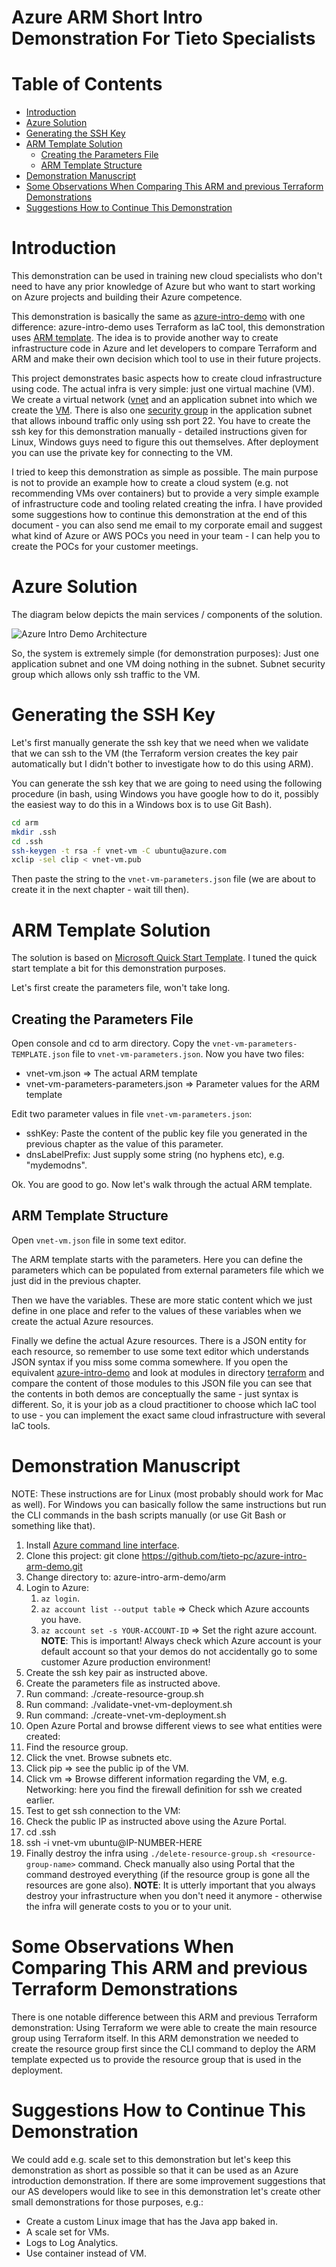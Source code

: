 # Azure ARM Short Intro Demonstration For Tieto Specialists  <!-- omit in toc -->


# Table of Contents  <!-- omit in toc -->
- [Introduction](#introduction)
- [Azure Solution](#azure-solution)
- [Generating the SSH Key](#generating-the-ssh-key)
- [ARM Template Solution](#arm-template-solution)
  - [Creating the Parameters File](#creating-the-parameters-file)
  - [ARM Template Structure](#arm-template-structure)
- [Demonstration Manuscript](#demonstration-manuscript)
- [Some Observations When Comparing This ARM and previous Terraform Demonstrations](#some-observations-when-comparing-this-arm-and-previous-terraform-demonstrations)
- [Suggestions How to Continue This Demonstration](#suggestions-how-to-continue-this-demonstration)




# Introduction

This demonstration can be used in training new cloud specialists who don't need to have any prior knowledge of Azure but who want to start working on Azure projects and building their Azure competence.

This demonstration is basically the same as [azure-intro-demo](https://github.com/tieto-pc/azure-intro-demo) with one difference: azure-intro-demo uses Terraform as IaC tool, this demonstration uses [ARM template](https://docs.microsoft.com/en-us/azure/azure-resource-manager/resource-group-authoring-templates). The idea is to provide another way to create infrastructure code in Azure and let developers to compare Terraform and ARM and make their own decision which tool to use in their future projects.

This project demonstrates basic aspects how to create cloud infrastructure using code. The actual infra is very simple: just one virtual machine (VM). We create a virtual network ([vnet](https://docs.microsoft.com/en-us/azure/virtual-network/virtual-networks-overview) and an application subnet into which we create the [VM](https://azure.microsoft.com/en-us/services/virtual-machines/). There is also one [security group](https://docs.microsoft.com/en-us/azure/virtual-network/security-overview) in the application subnet that allows inbound traffic only using ssh port 22. You have to create the ssh key for this demonstration manually - detailed instructions given for Linux, Windows guys need to figure this out themselves. After deployment you can use the private key for connecting to the VM.

I tried to keep this demonstration as simple as possible. The main purpose is not to provide an example how to create a cloud system (e.g. not recommending VMs over containers) but to provide a very simple example of infrastructure code and tooling related creating the infra. I have provided some suggestions how to continue this demonstration at the end of this document - you can also send me email to my corporate email and suggest what kind of Azure or AWS POCs you need in your team - I can help you to create the POCs for your customer meetings.


# Azure Solution

The diagram below depicts the main services / components of the solution.

![Azure Intro Demo Architecture](docs/azure-intro-demo.png?raw=true "Azure Intro Demo Architecture")

So, the system is extremely simple (for demonstration purposes): Just one application subnet and one VM doing nothing in the subnet. Subnet security group which allows only ssh traffic to the VM. 


# Generating the SSH Key

Let's first manually generate the ssh key that we need when we validate that we can ssh to the VM (the Terraform version creates the key pair automatically but I didn't bother to investigate how to do this using ARM).

You can generate the ssh key that we are going to need using the following procedure (in bash, using Windows you have google how to do it, possibly the easiest way to do this in a Windows box is to use Git Bash).

```bash
cd arm
mkdir .ssh
cd .ssh
ssh-keygen -t rsa -f vnet-vm -C ubuntu@azure.com
xclip -sel clip < vnet-vm.pub
```

Then paste the string to the ```vnet-vm-parameters.json``` file (we are about to create it in the next chapter - wait till then).


# ARM Template Solution

The solution is based on [Microsoft Quick Start Template](https://github.com/Azure/azure-quickstart-templates/tree/master/101-vm-simple-linux). I tuned the quick start template a bit for this demonstration purposes.

Let's first create the parameters file, won't take long.

## Creating the Parameters File

Open console and cd to arm directory. Copy the ```vnet-vm-parameters-TEMPLATE.json``` file to ```vnet-vm-parameters.json```. Now you have two files:

- vnet-vm.json => The actual ARM template
- vnet-vm-parameters-parameters.json => Parameter values for the ARM template

Edit two parameter values in file ```vnet-vm-parameters.json```:

- sshKey: Paste the content of the public key file you generated in the previous chapter as the value of this parameter.
- dnsLabelPrefix: Just supply some string (no hyphens etc), e.g. "mydemodns".

Ok. You are good to go. Now let's walk through the actual ARM template.

## ARM Template Structure

Open ```vnet-vm.json``` file in some text editor. 

The ARM template starts with the parameters. Here you can define the parameters which can be populated from external parameters file which we just did in the previous chapter.

Then we have the variables. These are more static content which we just define in one place and refer to the values of these variables when we create the actual Azure resources.

Finally we define the actual Azure resources. There is a JSON entity for each resource, so remember to use some text editor which understands JSON syntax if you miss some comma somewhere. If you open the equivalent [azure-intro-demo](https://github.com/tieto-pc/azure-intro-demo) and look at modules in directory [terraform](https://github.com/tieto-pc/azure-intro-demo/tree/master/terraform/modules) and compare the content of those modules to this JSON file you can see that the contents in both demos are conceptually the same - just syntax is different. So, it is your job as a cloud practitioner to choose which IaC tool to use - you can implement the exact same cloud infrastructure with several IaC tools.


# Demonstration Manuscript

NOTE: These instructions are for Linux (most probably should work for Mac as well). For Windows you can basically follow the same instructions but run the CLI commands in the bash scripts manually (or use Git Bash or something like that).

1. Install [Azure command line interface](https://docs.microsoft.com/en-us/cli/azure/install-azure-cli?view=azure-cli-latest).
2. Clone this project: git clone https://github.com/tieto-pc/azure-intro-arm-demo.git
3. Change directory to: azure-intro-arm-demo/arm
4. Login to Azure:
   1. ```az login```.
   2. ```az account list --output table``` => Check which Azure accounts you have.
   3. ```az account set -s YOUR-ACCOUNT-ID``` => Set the right azure account. **NOTE**: This is important! Always check which Azure account is your default account so that your demos do not accidentally go to some customer Azure production environment!
5. Create the ssh key pair as instructed above.
6. Create the parameters file as instructed above. 
7. Run command: ./create-resource-group.sh <location> <resource-group-name>
8. Run command: ./validate-vnet-vm-deployment.sh <resource-group-name>
9. Run command: ./create-vnet-vm-deployment.sh <resource-group-name> <deployment-name>
10. Open Azure Portal and browse different views to see what entities were created:
   1. Find the resource group.
   2. Click the vnet. Browse subnets etc.
   3. Click pip => see the public ip of the VM.
   4. Click vm => Browse different information regarding the VM, e.g. Networking: here you find the firewall definition for ssh we created earlier.
11. Test to get ssh connection to the VM:
   1. Check the public IP as instructed above using the Azure Portal.
   2. cd .ssh
   3. ssh -i vnet-vm ubuntu@IP-NUMBER-HERE
12. Finally destroy the infra using ```./delete-resource-group.sh <resource-group-name>``` command. Check manually also using Portal that the command destroyed everything (if the resource group is gone all the resources are gone also). **NOTE**: It is utterly important that you always destroy your infrastructure when you don't need it anymore - otherwise the infra will generate costs to you or to your unit.


# Some Observations When Comparing This ARM and previous Terraform Demonstrations

There is one notable difference between this ARM and previous Terraform demonstration: Using Terraform we were able to create the main resource group using Terraform itself. In this ARM demonstration we needed to create the resource group first since the CLI command to deploy the ARM template expected us to provide the resource group that is used in the deployment.


# Suggestions How to Continue This Demonstration

We could add e.g. scale set to this demonstration but let's keep this demonstration as short as possible so that it can be used as an Azure introduction demonstration. If there are some improvement suggestions that our AS developers would like to see in this demonstration let's create other small demonstrations for those purposes, e.g.:
- Create a custom Linux image that has the Java app baked in.
- A scale set for VMs.
- Logs to Log Analytics.
- Use container instead of VM.